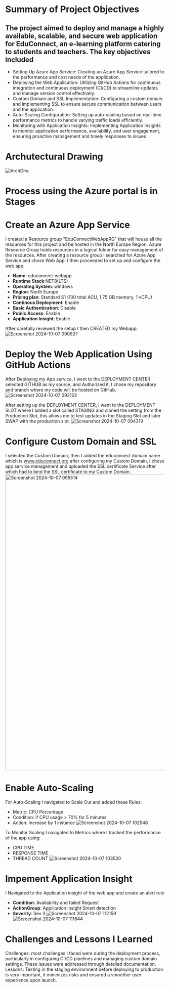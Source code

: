 # Summary of Project Objectives
## The project aimed to deploy and manage a highly available, scalable, and secure web application for EduConnect, an e-learning platform catering to students and teachers. The key objectives included
* Setting Up Azure App Service: Creating an Azure App Service tailored to the performance and cost needs of the application.
* Deploying the Web Application: Utilizing GitHub Actions for continuous integration and continuous deployment (CI/CD) to streamline updates and manage version control effectively.
* Custom Domain and SSL Implementation: Configuring a custom domain and implementing SSL to ensure secure communication between users and the application.
* Auto-Scaling Configuration: Setting up auto-scaling based on real-time performance metrics to handle varying traffic loads efficiently.
* Monitoring with Application Insights: Implementing Application Insights to monitor application performance, availability, and user engagement, ensuring proactive management and timely responses to issues

# Archutectural Drawing
![ArchDrw](https://github.com/user-attachments/assets/dedb8217-e3ae-4622-9c81-fca704bb92ea)



# Process using the Azure portal is in Stages
# Create an Azure App Service

I created a Resource group "EduConnectWebAppRG" that will house all the resources for this project and be hosted in the North Europe Region. Azure Resource Group holds resources in a logical folder for easy management of the resources.
After creating a resource group I searched for Azure App Service and chose Web App. I then proceeded to set up and configure the web app: 
* **Name**: educonnect-webapp
* **Runtime Stack**:NET8(LTS)
* **Operating System**: windows
* **Region**: North Europe
* **Pricing plan**: Standard S1 (100 total ACU, 1.75 GB memory, 1 vCPU)
* **Continous Deployment**: Enable
* **Basic Authentication**: Disable
* **Public Access**: Enable
* **Application Insight**: Enable

After carefully reviewed the setup I then CREATED my Webapp.
![Screenshot 2024-10-07 090927](https://github.com/user-attachments/assets/429cad2d-1b78-47a9-b100-0739d42243e9)

# Deploy the Web Application Using GitHub Actions

After Deploying my App service, I went to the DEPLOYMENT CENTER selected GITHUB as my source, and Authorized it, I chose my repository and branch where my code will be hosted on GitHub.
![Screenshot 2024-10-07 092102](https://github.com/user-attachments/assets/0178e032-7c44-4d08-8027-e3f061aebd5e)

After setting up the DEPLOYMENT CENTER, I went to the DEPLOYMENT SLOT where I added a slot called STAGING and cloned the setting from the Production Slot, this allows me to test updates in the Staging Slot and later SWAP with the production slot.
![Screenshot 2024-10-07 094319](https://github.com/user-attachments/assets/313af34d-a164-46c5-b507-2e6f8da55162)

# Configure Custom Domain and SSL
I selected the Custom Domain, then I added the educonnect domain name which is www.educonnect.org  after configuring my Custom Domain, I chose app service management and uploaded the SSL certificate Service after which had to bind the SSL certificate to my Custom Domain.
<img width="936" alt="Screenshot 2024-10-07 095514" src="https://github.com/user-attachments/assets/10e906f4-58db-41e4-b0ab-358db5fe88f2">

# Enable Auto-Scaling
For Auto-Scaling I navigated to Scale Out and added these Rules:
* Metric: CPU Percentage 
* Condition: if CPU usage > 70% for 5 minutes
* Action: increase by 1 instance
![Screenshot 2024-10-07 102548](https://github.com/user-attachments/assets/2aef12df-3dab-46ef-bc6f-9fc998abd184)

To Monitor Scaling I navigated to Metrics where I tracked the performance of the app using:
* CPU TIME
* RESPONSE TIME
* THREAD COUNT
![Screenshot 2024-10-07 103520](https://github.com/user-attachments/assets/ca2489ec-73e7-421b-9272-998723458944)

# Impement Application Insight
I Navigated to the Application insight of the web app and create an alert rule 
* **Condition**: Availability and failed Request
* **ActionGroup**: Application insight Smart detection
* **Severity**: Sev 3
![Screenshot 2024-10-07 112159](https://github.com/user-attachments/assets/19cd6f4d-5329-48b1-ab0e-518e7e5101b1)
![Screenshot 2024-10-07 111644](https://github.com/user-attachments/assets/2df5cb9f-98b4-4721-8974-3f0817c0f1d9)

# Challenges and Lessons I Learned
Challenges: most challenges I faced were during the deployment process, particularly in configuring CI/CD pipelines and managing custom domain settings. These issues were addressed through detailed documentation.
Lessons: Testing in the staging environment before deploying to production is very important, it minimizes risks and ensured a smoother user experience upon launch.
